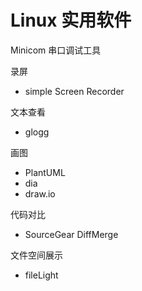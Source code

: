 # Linux 实用软件

Minicom 串口调试工具

录屏

- simple Screen Recorder

文本查看

- glogg

画图

- PlantUML
- dia
- draw.io

代码对比

- SourceGear DiffMerge

文件空间展示

- fileLight